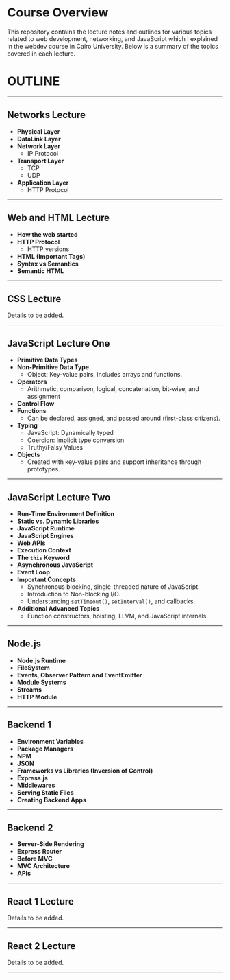 # Course Overview

This repository contains the lecture notes and outlines for various topics related to web development, networking, and JavaScript which I explained in the webdev course in Cairo University. Below is a summary of the topics covered in each lecture.

# OUTLINE

---
## Networks Lecture

- **Physical Layer**
- **DataLink Layer**
- **Network Layer**
  - IP Protocol
- **Transport Layer**
  - TCP
  - UDP
- **Application Layer**
  - HTTP Protocol

---

## Web and HTML Lecture

- **How the web started**
- **HTTP Protocol**
  - HTTP versions
- **HTML (Important Tags)**
- **Syntax vs Semantics**
- **Semantic HTML**

---

## CSS Lecture

Details to be added.

---

## JavaScript Lecture One

- **Primitive Data Types**
- **Non-Primitive Data Type**
  - Object: Key-value pairs, includes arrays and functions.
- **Operators**
  - Arithmetic, comparison, logical, concatenation, bit-wise, and assignment
- **Control Flow**
- **Functions**
  - Can be declared, assigned, and passed around (first-class citizens).
- **Typing**
  - JavaScript: Dynamically typed 
  - Coercion: Implicit type conversion
  - Truthy/Falsy Values
- **Objects**
  - Created with key-value pairs and support inheritance through prototypes.

---

## JavaScript Lecture Two

- **Run-Time Environment Definition**
- **Static vs. Dynamic Libraries**
- **JavaScript Runtime**
- **JavaScript Engines**
- **Web APIs**
- **Execution Context**
- **The `this` Keyword**
- **Asynchronous JavaScript**
- **Event Loop**
- **Important Concepts**
  - Synchronous blocking, single-threaded nature of JavaScript.
  - Introduction to Non-blocking I/O.
  - Understanding `setTimeout()`, `setInterval()`, and callbacks.
- **Additional Advanced Topics**
  - Function constructors, hoisting, LLVM, and JavaScript internals.

---

## Node.js

- **Node.js Runtime**
- **FileSystem**
- **Events, Observer Pattern and EventEmitter**
- **Module Systems**
- **Streams**
- **HTTP Module**

---

## Backend 1

- **Environment Variables**
- **Package Managers**
- **NPM**
- **JSON**
- **Frameworks vs Libraries (Inversion of Control)**
- **Express.js**
- **Middlewares**
- **Serving Static Files**
- **Creating Backend Apps**

---

## Backend 2

- **Server-Side Rendering**
- **Express Router**
- **Before MVC**
- **MVC Architecture**
- **APIs**

---

## React 1 Lecture

Details to be added.

---

## React 2 Lecture

Details to be added.

---


